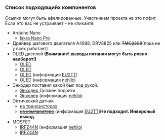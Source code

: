 ### Список подходящийх компонентов

Ссылки могут быть афелированные. Участникам проекта на это пофиг. Если это вас не устраивает - не кликайте.

* Arduino Nano
  * [Iskra Nano Pro](https://amperka.ru/product/iskra-nano-pro)
* Драйвер шагового двигателя A4988, DRV8825 или ~~TMC2208~~(пока не у всех работает)
* OLED дисплей **(Внимание! выводы питания могут быть ровно наоборот!)**
  * [OLED](https://a.aliexpress.com/_AEG46X)
  * [OLED](https://a.aliexpress.com/_9g5hqT)
  * [OLED](https://www.aliexpress.com/item/32981934105.html) (информация [EU2TT](https://github.com/EU2TT))
  * [OLED](https://aliexpress.ru/item/32233342471.html?spm=a2g0v.12010615.8148356.5.10b6300e7yBHzp&_ga=2.39130275.1018978709.1621017953-798418294.1577286351&sku_id=66895708988) (информация [nehilo](https://github.com/nehilo))
* Энкодер поставил какой был под рукой. 
  * [Энкодер](https://a.aliexpress.com/_9uJ3AL) Должен подойти
  * [Энкодер](https://aliexpress.ru/item/33038646005.html?spm=a2g0s.9042311.0.0.264d33edAGOsuI&_ga=2.6190515.1018978709.1621017953-798418294.1577286351&sku_id=67389580918) (информация [nehilo](https://github.com/nehilo))
* Оптический датчик
  * [на транхзисторах](https://a.aliexpress.com/_9jbDPR)
  * [~~на компараторе~~](https://www.aliexpress.com/item/4000005190162.html) (информация [EU2TT](https://github.com/EU2TT))**Не подходит. Инверсный выход.**
* MOSFET
  * [IRFZ44N](https://aliexpress.ru/item/32844109027.html?spm=a2g0s.9042311.0.0.264d33edAGOsuI&_ga=2.6190515.1018978709.1621017953-798418294.1577286351&sku_id=66796205347) (информация [nehilo](https://github.com/nehilo))
  * [IRFZ44N](https://a.aliexpress.com/_Ao9Dql)

